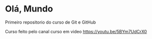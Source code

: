 # Olá, Mundo
 Primeiro repositorio do curso de Git e GitHub

 Curso feito pelo canal curso em video https://youtu.be/5BYm7UdCrX0
